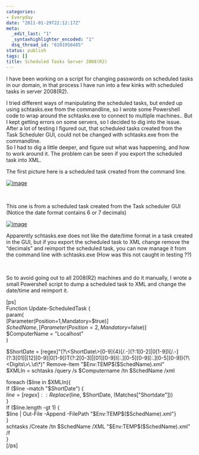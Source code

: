 ```yaml
---
categories:
- Everyday
date: "2011-01-29T22:12:17Z"
meta:
  _edit_last: "1"
  _syntaxhighlighter_encoded: "1"
  dsq_thread_id: "6101958485"
status: publish
tags: []
title: Scheduled Tasks Server 2008(R2)
---
```

I have been working on a script for changing passwords on scheduled tasks in our domain, in that process I have run into a few kinks with scheduled tasks in server 2008(R2).

I tried different ways of manipulating the scheduled tasks, but ended up using schtasks.exe from the commandline, so I wrote some Powershell code to wrap around the schtasks.exe to connect to multiple machines.. But I kept getting errors on some servers, so I decided to dig into the issue. After a lot of testing I figured out, that scheduled tasks created from the Task Scheduler GUI, could not be changed with schtasks.exe from the commandline.   
So I had to dig a little deeper, and figure out what was happening, and how to work around it. The problem can be seen if you export the scheduled task into XML.

The first picture here is a scheduled task created from the command line.

[![image](/assets/images/image_thumb10.png "image")](http://www.xipher.dk/WordPress/wp-content/uploads/image10.png)

&nbsp;

This one is from a scheduled task created from the Task scheduler GUI (Notice the date format contains 6 or 7 decimals)

[![image](/assets/images/image_thumb11.png "image")](http://www.xipher.dk/WordPress/wp-content/uploads/image11.png)

Apparently schtasks.exe does not like the date/time format in a task created in the GUI, but if you export the scheduled task to XML change remove the “decimals” and reimport the scheduled task, you can now manage it from the command line with schtasks.exe (How was this not caught in testing ??)

&nbsp;

So to avoid going out to all 2008(R2) machines and do it manually, I wrote a small Powershell script to dump a scheduled task to XML and change the date/time and reimport it.

[ps]  
Function Update-ScheduledTask {  
param(  
 [Parameter(Position=1,Mandatory=$true)]  
 $SchedName ,  
 [Parameter(Position=2,Mandatory=$false)]  
 $ComputerName = "Localhost"  
 )

$ShortDate = [regex]"(?\<ShortDate\>[0-9]{4}[/.-](?:1[0-2]|0[1-9])[/.-](?:3[01]|[12][0-9]|0[1-9])T(?:2[0-3]|[01][0-9])[:.][0-5][0-9][:.][0-5][0-9])(?\<Digits\>\.\d\*)"  
Remove-Item "$Env:TEMP\$($SchedName).xml"  
$XMLIn = schtasks /query /s $Computername /tn $SchedName /xml

foreach ($line in $XMLIn){  
If ($line -match "$ShortDate") {  
$line = [regex]::Replace($line, $ShortDate, $($Matches["Shortdate"]))  
}  
If ($line.length -gt 1) {  
$line | Out-File -Append -FilePath "$Env:TEMP\$($SchedName).xml"}  
}  
schtasks /Create /tn $SchedName /XML "$Env:TEMP\$($SchedName).xml" /f  
}  
 [/ps]

